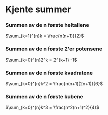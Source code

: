 # Kjente summer
### Summen av de n første heltallene
$\sum_{k=1}^{n}k = \frac{n(n+1)}{2}$
### Summen av de n første 2'er potensene
$\sum_{k=0}^{n}2^k = 2^{k+1} -1$
### Summen av de n første kvadratene
$\sum_{k=0}^{n}k^2 = \frac{n(n+1)(2n+1)}{6}$
### Summen av de n første kubene
$\sum_{k=0}^{n}k^3 = \frac{n^2(n+1)^2}{4}$

